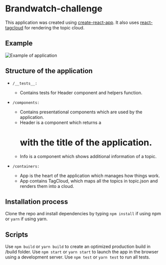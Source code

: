 # Brandwatch-challenge
This application was created using [create-react-app](https://github.com/facebookincubator/create-react-app). It also uses [react-tagcloud](https://github.com/madox2/react-tagcloud) for rendering the topic cloud.

## Example
![Example of application](http://oi65.tinypic.com/33e0rix.jpg)

## Structure of the application
* `/__tests__:`
  * Contains tests for Header component and helpers function.

* `/components:`
  * Contains presentational components which are used by the application.
  * Header is a component which returns a <h1> with the title of the application.
  * Info is a component which shows additional information of a topic.

* `/containers:`
  * App is the heart of the application which manages how things work.
  * App contains TagCloud, which maps all the topics in topic.json and renders them into a cloud.

## Installation process
Clone the repo and install dependencies by typing `npm install` if using npm or `yarn` if using yarn.

## Scripts
Use `npm build` or `yarn build` to create an optimized production build in /build folder.
Use `npm start` or `yarn start` to launch the app in the browser using a development server.
Use `npm test` or `yarn test` to run all tests.
